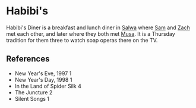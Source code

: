 # Habibi's
Habibi's Diner is a breakfast and lunch diner in [Salwa](Location/Salwa.md) where [Sam](Person/Sam.md) and [Zach](Person/Zach.md) met each other, and later where they both met [Musa](Person/Musa.md). It is a Thursday tradition for them three to watch soap operas there on the TV.

## References
- New Year's Eve, 1997 1
- New Year's Day, 1998 1
- In the Land of Spider Silk 4
- The Juncture 2
- Silent Songs 1
